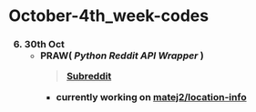 # October-4th_week-codes

<h3>

6. **30th Oct**
     - PRAW( _Python Reddit API Wrapper_ )
       > [Subreddit](https://praw.readthedocs.io/en/latest/code_overview/models/subreddit.html)
       - currently working on [matej2/location-info](https://github.com/matej2/location-info)

  
 </h3>
